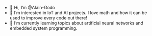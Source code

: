 - 👋 Hi, I’m @Alain-Godo
- 👀 I’m interested in IoT and AI projects. I love math and how it can be used to improve every code out there! 
- 🌱 I’m currently learning topics about artificial neural networks and embedded system programming.
